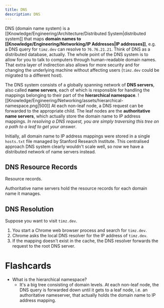 ```yaml
---
title: DNS
description: DNS
---
```


DNS (domain name system) is a [[Knowledge/Engineering/Architecture/Distributed System|distributed system]] that maps **domain names to [[Knowledge/Engineering/Networking/IP Addresses|IP addresses]]**, e.g. a DNS query for `timz.dev` can resolve to `76.76.21.21`. Think of DNS as a distributed database, actually. The whole point of the DNS system is to allow for you to talk to computers through human-readable domain names. That extra layer of indirection also allows for more security and for changing the underlying machine without affecting users (`timz.dev` could be migrated to a different host).

The DNS system consists of a globally spanning network of **DNS servers**, also called **name servers**, each of which is responsible for handling the mappings belonging to their part of the **hierarchical namespace**. 
![[Knowledge/Engineering/Networking/assets/hierarchical-namespace.png|500]]
At each non-leaf node, a DNS request can be forwarded to the appropriate child. The leaf nodes are the **authoritative name servers**, which actually store the domain name to IP address mappings. *In resolving a DNS request, you are simply traversing this tree on a path to a leaf to get your answer*.

Initially, all domain name to IP address mappings were stored in a single `hosts.txt` file managed by Stanford Research Institute. This centralised approach DNS system clearly wouldn't scale well, so now we have a distributed network of name servers instead.

## DNS Resource Records
Resource records.

Authoritative name servers hold the resource records for each domain name it manages.

## DNS Resolution
Suppose you want to visit `timz.dev`.
1. You start a Chrome web browser process and search for `timz.dev`.
2. Chrome asks the local DNS resolver for the IP address of `timz.dev`.
3. If the mapping doesn't exist in the cache, the DNS resolver forwards the request to the root DNS server.


# Flashcards
- What is the hierarchical namespace?
    - It's a big tree consisting of domain levels. At each non-leaf node, the DNS query is forwarded down until it gets to a leaf node, i.e. an authoritative nameserver, that actually holds the domain name to IP address mapping.
